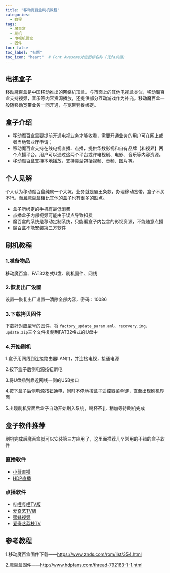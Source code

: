 ```yaml
---
title: "移动魔百盒刷机教程"
categories:
  - 教程
tags:
  - 魔百盒
  - 刷机
  - 电视机顶盒
  - 固件
toc: false
toc_label: "标题"
toc_icon: "heart"  # Font Awesome对应图标名称 (无fa前缀)	
---
```

## 电视盒子
移动魔百盒是中国移动推出的网络机顶盒。与市面上的其他电视盒类似，移动魔百盒支持视频，音乐等内容资源播放，还提供部分互动游戏作为补充。移动魔百盒一般随移动宽带业务一同开通，与宽带套餐绑定。

## 盒子介绍
- 移动魔百盒需要提前开通电视业务才能收看，需要开通业务的用户可在网上或者当地营业厅申请；
- 移动魔百盒支持在线电视直播、点播，提供华数影视和自有品牌【和视界】两个点播平台。用户可以通过这两个平台或许电视剧、电影、音乐等内容资源。
- 移动魔百盒支持本地播放，支持类型包括视频、音频、图片等。

## 个人见解 
个人认为移动魔百盒纯属一个大坑，业务就是霸王条款，办理移动宽带，盒子不买不行。而且魔百盒相比其他的盒子也有很多的缺点。
- 盒子所绑定的手机有最低消费
- 点播盒子内部视频可能由于误点导致扣费
- 魔百盒的系统是移动定制系统，只能看盒子内包含的影视资源，不能随意点播
- 魔百盒不能安装第三方软件

## 刷机教程

### 1.准备物品
移动魔百盒、FAT32格式U盘、刷机固件、网线

### 2.恢复出厂设置
设置—恢复出厂设置—清除全部内容，密码：10086

### 3.下载拷贝固件
下载好对应型号的固件，将 `factory_update_param.aml`、`recovery.img`、`update.zip`三个文件复制到FAT32格式的U盘中

### 4.开始刷机
1.盒子用网线到连接路由器LAN口，并连接电视，接通电源

2.按下盒子后侧电源按钮断电

3.将U盘插到靠近网线一侧的USB接口

4.按下盒子后侧电源按钮通电，同时不停地按盒子遥控器菜单键，直至出现刷机界面

5.出现刷机界面后盒子自动开始刷入系统，喝杯茶:tea:，稍加等待刷机完成

## 盒子软件推荐
刷机完成后魔百盒就可以安装第三方应用了，这里面推荐几个常用的不错的盒子软件

### 直播软件
- [小薇直播](http://down.znds.com/apk/live/2013/0928/31.html)
- [HDP直播](http://down.znds.com/apk/tv/2014/0125/138.html)

### 点播软件
- [哔哩哔哩TV版](http://down.znds.com/apk/tv/2018/0426/6289.html)
- [爱奇艺TV版](http://app.shafa.com/apk/aiqiyipojieban.html)
- [蜜蜂视频](http://down.znds.com/apk/tv/2014/0910/1057.html)
- [爱奇艺荔枝TV](http://down.znds.com/apk/tv/2015/0325/1925.html)

## 参考教程
1.移动魔百盒固件下载——<https://www.znds.com/rom/list/354.html>

2.魔百盒固件——<http://www.hdpfans.com/thread-792183-1-1.html>